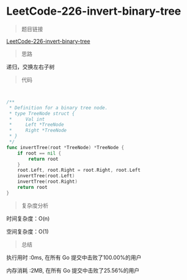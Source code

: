 # LeetCode-226-invert-binary-tree
>题目链接

[LeetCode-226-invert-binary-tree](https://leetcode-cn.com/problems/invert-binary-tree/)

>思路

递归，交换左右子树

>代码

```go


/**
 * Definition for a binary tree node.
 * type TreeNode struct {
 *     Val int
 *     Left *TreeNode
 *     Right *TreeNode
 * }
 */
func invertTree(root *TreeNode) *TreeNode {
    if root == nil {
        return root
    }
    root.Left, root.Right = root.Right, root.Left
    invertTree(root.Left)
    invertTree(root.Right)
    return root
}


```

>复杂度分析

时间复杂度：O(n)

空间复杂度：O(1)

>总结

执行用时 :0ms, 在所有 Go 提交中击败了100.00%的用户
 
内存消耗 :2MB, 在所有 Go 提交中击败了25.56%的用户

